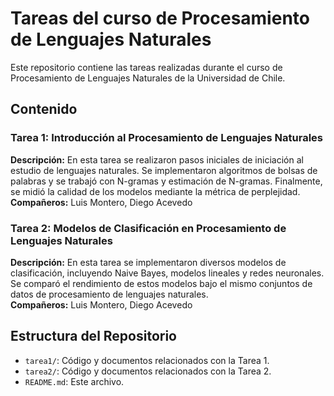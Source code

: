 # Tareas del curso de Procesamiento de Lenguajes Naturales

Este repositorio contiene las tareas realizadas durante el curso de Procesamiento de Lenguajes Naturales de la Universidad de Chile.

## Contenido

### Tarea 1: Introducción al Procesamiento de Lenguajes Naturales
**Descripción:** En esta tarea se realizaron pasos iniciales de iniciación al estudio de lenguajes naturales. Se implementaron algoritmos de bolsas de palabras y se trabajó con N-gramas y estimación de N-gramas. Finalmente, se midió la calidad de los modelos mediante la métrica de perplejidad.  
**Compañeros:** Luis Montero, Diego Acevedo

### Tarea 2: Modelos de Clasificación en Procesamiento de Lenguajes Naturales
**Descripción:** En esta tarea se implementaron diversos modelos de clasificación, incluyendo Naive Bayes, modelos lineales y redes neuronales. Se comparó el rendimiento de estos modelos bajo el mismo conjuntos de datos de procesamiento de lenguajes naturales.  
**Compañeros:** Luis Montero, Diego Acevedo

## Estructura del Repositorio

- `tarea1/`: Código y documentos relacionados con la Tarea 1.
- `tarea2/`: Código y documentos relacionados con la Tarea 2.
- `README.md`: Este archivo.
